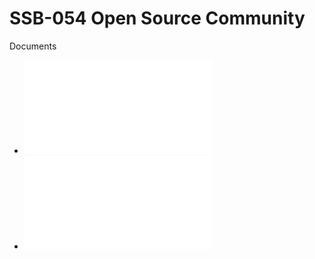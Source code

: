# SSB-054 Open Source Community

Documents
- ![CODE_OF_CONDUCT](./CODE_OF_CONDUCT.md)
- ![INVITATION](./INVITATION.md)
